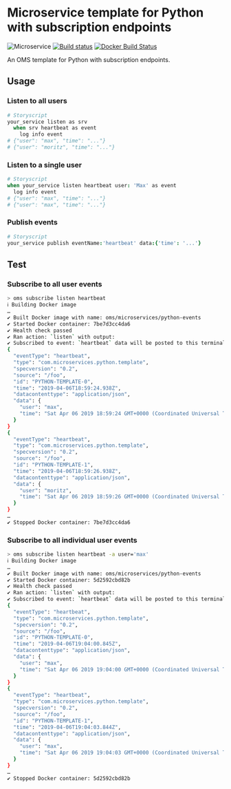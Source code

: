 # Microservice template for Python with subscription endpoints

![Microservice](https://img.shields.io/badge/microservice-ready-brightgreen.svg?style=for-the-badge)
[![Build status](https://img.shields.io/travis/com/microservices/python-events/master.svg?style=for-the-badge)](https://travis-ci.com/microservices/python-events)
[![Docker Build Status](https://img.shields.io/docker/build/microservices/awesome-noun.svg?style=for-the-badge)](https://hub.docker.com/r/OWNER/REPO/)

An OMS template for Python with subscription endpoints.

Usage
-----

### Listen to all users

```coffee
# Storyscript
your_service listen as srv
  when srv heartbeat as event
    log info event
# {"user": "max", "time": "..."}
# {"user": "moritz", "time": "..."}
```

### Listen to a single user

```coffee
# Storyscript
when your_service listen heartbeat user: 'Max' as event
  log info event
# {"user": "max", "time": "..."}
# {"user": "max", "time": "..."}
```

### Publish events

```coffee
# Storyscript
your_service publish eventName:'heartbeat' data:{'time': '...'}
```

Test
----

### Subscribe to all user events

```sh
> oms subscribe listen heartbeat
ℹ Building Docker image
…
✔ Built Docker image with name: oms/microservices/python-events
✔ Started Docker container: 7be7d3cc4da6
✔ Health check passed
✔ Ran action: `listen` with output:
✔ Subscribed to event: `heartbeat` data will be posted to this terminal window when appropriate
{
  "eventType": "heartbeat",
  "type": "com.microservices.python.template",
  "specversion": "0.2",
  "source": "/foo",
  "id": "PYTHON-TEMPLATE-0",
  "time": "2019-04-06T18:59:24.938Z",
  "datacontenttype": "application/json",
  "data": {
    "user": "max",
    "time": "Sat Apr 06 2019 18:59:24 GMT+0000 (Coordinated Universal Time)"
  }
}
{
  "eventType": "heartbeat",
  "type": "com.microservices.python.template",
  "specversion": "0.2",
  "source": "/foo",
  "id": "PYTHON-TEMPLATE-1",
  "time": "2019-04-06T18:59:26.938Z",
  "datacontenttype": "application/json",
  "data": {
    "user": "moritz",
    "time": "Sat Apr 06 2019 18:59:26 GMT+0000 (Coordinated Universal Time)"
  }
}
…
✔ Stopped Docker container: 7be7d3cc4da6
```

### Subscribe to all individual user events

```sh
> oms subscribe listen heartbeat -a user='max'
ℹ Building Docker image
…
✔ Built Docker image with name: oms/microservices/python-events
✔ Started Docker container: 5d2592cbd82b
✔ Health check passed
✔ Ran action: `listen` with output:
✔ Subscribed to event: `heartbeat` data will be posted to this terminal window when appropriate
{
  "eventType": "heartbeat",
  "type": "com.microservices.python.template",
  "specversion": "0.2",
  "source": "/foo",
  "id": "PYTHON-TEMPLATE-0",
  "time": "2019-04-06T19:04:00.845Z",
  "datacontenttype": "application/json",
  "data": {
    "user": "max",
    "time": "Sat Apr 06 2019 19:04:00 GMT+0000 (Coordinated Universal Time)"
  }
}
{
  "eventType": "heartbeat",
  "type": "com.microservices.python.template",
  "specversion": "0.2",
  "source": "/foo",
  "id": "PYTHON-TEMPLATE-1",
  "time": "2019-04-06T19:04:03.844Z",
  "datacontenttype": "application/json",
  "data": {
    "user": "max",
    "time": "Sat Apr 06 2019 19:04:03 GMT+0000 (Coordinated Universal Time)"
  }
}
…
✔ Stopped Docker container: 5d2592cbd82b
```

